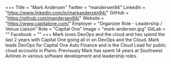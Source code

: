 +++
Title = "Mark Andersen"
Twitter = "mandersen94"
LinkedIn = "https://www.linkedin.com/in/markandersen94/"
GitHub = "https://github.com/mandersen94/"
Website = "https://www.capitalone.com/"
Employer = "Organizer Role - Leadership / Venue Liaison"
Role = "Capital One"
Image = "mark-andersen.jpg"
GitLab = ""
Facebook = ""
+++
Mark loves DevOps and the cloud and has spend the last 2 years with Capital One going all in on DevOps and the Cloud. Mark leads DevOps for Capital One Auto Finance and is the Cloud Lead for public cloud accounts in Plano. Previously Mark has spent 14 years at Southwest Airlines in various software development and leadership roles.